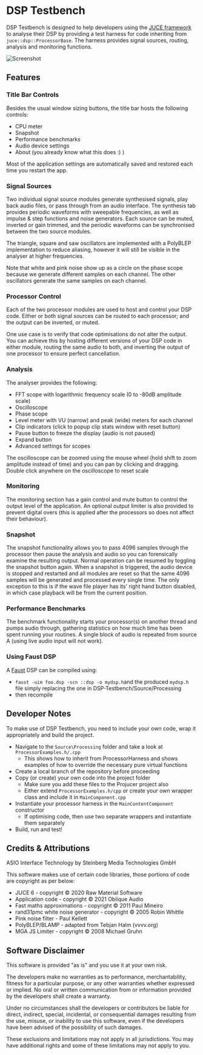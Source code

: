 # DSP Testbench

DSP Testbench is designed to help developers using the [JUCE framework](https://juce.com) to analyse their DSP by providing a test harness for code inheriting from `juce::dsp::ProcessorBase`. The harness provides signal sources, routing, analysis and monitoring functions.

![Screenshot](./screenshot.png)

## Features

### Title Bar Controls

Besides the usual window sizing buttons, the title bar hosts the following controls:

- CPU meter
- Snapshot
- Performance benchmarks
- Audio device settings
- About (you already know what this does :) )

Most of the application settings are automatically saved and restored each time you restart the app.

### Signal Sources

Two individual signal source modules generate synthesised signals, play back audio files, or pass through from an audio interface. The synthesis tab provides periodic waveforms with sweepable frequencies, as well as impulse & step functions and noise generators. Each source can be muted, inverted or gain trimmed, and the periodic waveforms can be synchronised between the two source modules.

The triangle, square and saw oscillators are implemented with a PolyBLEP implementation to reduce aliasing, however it will still be visible in the analyser at higher frequencies.

Note that white and pink noise show up as a circle on the phase scope because we generate different samples on each channel. The other oscillators generate the same samples on each channel.

### Processor Control

Each of the two processor modules are used to host and control your DSP code. Either or both signal sources can be routed to each processor; and the output can be inverted, or muted.

One use case is to verify that code optimisations do not alter the output. You can achieve this by hosting different versions of your DSP code in either module, routing the same audio to both, and inverting the output of one processor to ensure perfect cancellation.

### Analysis

The analyser provides the following:

- FFT scope with logarithmic frequency scale (0 to -80dB amplitude scale)
- Oscilloscope
- Phase scope
- Level meter with VU (narrow) and peak (wide) meters for each channel
- Clip indicators (click to popup clip stats window with reset button)
- Pause button to freeze the display (audio is not paused)
- Expand button
- Advanced settings for scopes

The oscilloscope can be zoomed using the mouse wheel (hold shift to zoom amplitude instead of time) and you can pan by clicking and dragging. Double click anywhere on the oscilloscope to reset scale

### Monitoring

The monitoring section has a gain control and mute button to control the output level of the application. An optional output limiter is also provided to prevent digital overs (this is applied after the processors so does not affect their behaviour).

### Snapshot

The snapshot functionality allows you to pass 4096 samples through the processor then pause the analysis and audio so you can forensically examine the resulting output. Normal operation can be resumed by toggling the snapshot button again. When a snapshot is triggered, the audio device is stopped and restarted and all modules are reset so that the same 4096 samples will be generated and processed every single time. The only exception to this is if the wave file player has its' right hand button disabled, in which case playback will be from the current position.

### Performance Benchmarks

The benchmark functionality starts your processor(s) on another thread and pumps audio through, gathering statistics on how much time has been spent running your routines. A single block of audio is repeated from source A (using live audio input will not work).

### Using Faust DSP

A [Faust](https://faust.grame.fr) DSP can be compiled using:

- `faust -uim foo.dsp -scn ::dsp -o mydsp.h`and the produced `mydsp.h` file simply replacing the one in DSP-Testbench/Source/Processing
- then recompile

## Developer Notes

To make use of DSP Testbench, you need to include your own code, wrap it appropriately and build the project.

- Navigate to the `Source\Processing` folder and take a look at `ProcessorExamples.h/.cpp`
  - This shows how to inherit from ProcessorHarness and shows examples of how to override the necessary pure virtual functions
- Create a local branch of the repository before proceeding
- Copy (or create) your own code into the project folder
  - Make sure you add these files to the Projucer project also
  - Either extend `ProcessorExamples.h/cpp` or create your own wrapper class and include it in `MainComponent.cpp`
- Instantiate your processor harness in the `MainContentComponent` constructor
  - If optimising code, then use two separate wrappers and instantiate them separately
- Build, run and test!

## Credits & Attributions

ASIO Interface Technology by Steinberg Media Technologies GmbH

This software makes use of certain code libraries, those portions of code are copyright as per below:

- JUCE 6 - copyright © 2020 Raw Material Software
- Application code - copyright © 2021 Oblique Audio
- Fast maths approximations - copyright © 2011 Paul Mineiro
- rand31pmc white noise generator - copyright © 2005 Robin Whittle
- Pink noise filter - Paul Kellett
- PolyBLEP/BLAMP - adapted from Tebjan Halm (vvvv.org)
- MGA JS Limiter - copyright © 2008 Michael Gruhn

## Software Disclaimer

This software is provided "as is" and you use it at your own risk.

The developers make no warranties as to performance, merchantability, fitness for a particular purpose, or any other warranties whether expressed or implied. No oral or written communication from or information provided by the developers shall create a warranty.

Under no circumstances shall the developers or contributors be liable for direct, indirect, special, incidental, or consequential damages resulting from the use, misuse, or inability to use this software, even if the developers have been advised of the possibility of such damages.

These exclusions and limitations may not apply in all jurisdictions. You may have additional rights and some of these limitations may not apply to you.

